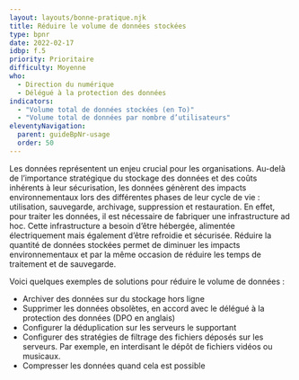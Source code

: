 ```yaml
---
layout: layouts/bonne-pratique.njk
title: Réduire le volume de données stockées
type: bpnr
date: 2022-02-17
idbp: f.5
priority: Prioritaire
difficulty: Moyenne
who:
  - Direction du numérique
  - Délégué à la protection des données
indicators:
  - "Volume total de données stockées (en To)"
  - "Volume total de données par nombre d’utilisateurs"
eleventyNavigation:
  parent: guideBpNr-usage
  order: 50
---
```


Les données représentent un enjeu crucial pour les organisations. Au-delà de l’importance stratégique du stockage des données et des coûts inhérents à leur sécurisation, les données génèrent des impacts environnementaux lors des différentes phases de leur cycle de vie : utilisation, sauvegarde, archivage, suppression et restauration. En effet, pour traiter les données, il est nécessaire de fabriquer une infrastructure ad hoc. Cette infrastructure a besoin d’être hébergée, alimentée électriquement mais également d’être refroidie et sécurisée. Réduire la quantité de données stockées permet de diminuer les impacts environnementaux et par la même occasion de réduire les temps de traitement et de sauvegarde.

Voici quelques exemples de solutions pour réduire le volume de données :
* Archiver des données sur du stockage hors ligne
* Supprimer les données obsolètes, en accord avec le délégué à la protection des données (DPO en anglais)
* Configurer la déduplication sur les serveurs le supportant
* Configurer des stratégies de filtrage des fichiers déposés sur les serveurs. Par exemple, en interdisant le dépôt de fichiers vidéos ou musicaux.
* Compresser les données quand cela est possible
